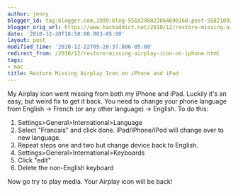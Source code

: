 ```yaml
---
author: jenny
blogger_id: tag:blogger.com,1999:blog-5518298822864690168.post-5582109217192689499
blogger_orig_url: https://www.hackaddict.net/2010/12/restore-missing-airplay-icon-on-iphone.html
date: '2010-12-20T18:58:00.003-05:00'
layout: post
modified_time: '2010-12-22T05:20:37.806-05:00'
redirect_from: /2010/12/restore-missing-airplay-icon-on-iphone.html
tags:
- mac
title: Restore Missing Airplay Icon on iPhone and iPad
---
```


<div>My Airplay icon went missing from both my iPhone and iPad.  Luckily it's an easy, but weird fix to get it back.  You need to change your phone language from English -&gt; French (or any other language) -&gt; English.  To do this:</div><div><ol><li>Settings&gt;General&gt;International&gt;Language</li><li>Select "Francais" and click done.  iPad/iPhone/iPod will change over to new language.</li><li>Repeat steps one and two but change device back to English.</li><li>Settings&gt;General&gt;International&gt;Keyboards</li><li>Click "edit"</li><li>Delete the non-English keyboard</li></ol><div>Now go try to play media.  Your Airplay icon will be back!</div></div>
